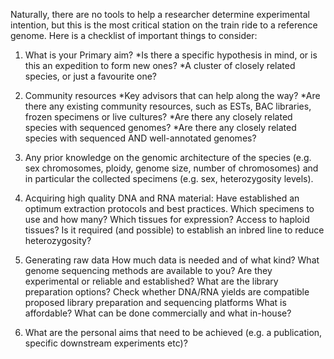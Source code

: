 Naturally, there are no tools to help a researcher determine experimental intention, but this is the most critical station on the train ride to a reference genome. Here is a checklist of important things to consider:

1. What is your Primary aim?
  *Is there a specific hypothesis in mind, or is this an expedition to form new ones?
  *A cluster of closely related species, or just a favourite one?

2. Community resources
  *Key advisors that can help along the way?
  *Are there any existing community resources, such as ESTs, BAC libraries, frozen specimens or live cultures?
  *Are there any closely related species with sequenced genomes? 
  *Are there any closely related species with sequenced AND well-annotated genomes?


3. Any prior knowledge on the genomic architecture of the species (e.g. sex chromosomes, ploidy, genome size, number of chromosomes) and in particular the collected specimens (e.g. sex, heterozygosity levels). 

4. Acquiring high quality DNA and RNA material:
  Have established an optimum extraction protocols and best practices. Which specimens to use and how many?
  Which tissues for expression?
  Access to haploid tissues?
  Is it required (and possible) to establish an inbred line to reduce heterozygosity?

5. Generating raw data
  How much data is needed and of what kind?
  What genome sequencing methods are available to you? Are they experimental or reliable and established? 
  What are the library preparation options?
  Check whether DNA/RNA yields are compatible proposed library preparation and sequencing platforms
  What is affordable?
  What can be done commercially and what in-house?

6. What are the personal aims that need to be achieved (e.g. a publication, specific downstream experiments etc)?
